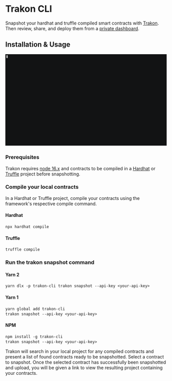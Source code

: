 # Trakon CLI

Snapshot your hardhat and truffle compiled smart contracts with [Trakon](https://trakon.xyz). Then review, share, and deploy them from a [private dashboard](https://trakon.xyz/projects).

## Installation & Usage

![Snapshot example in terminal](/docs/stage-example.gif)
### Prerequisites

Trakon requires [node 16.x](https://nodejs.org/en/download/) and contracts to be compiled in a [Hardhat](https://hardhat.org/) or [Truffle](https://trufflesuite.com/) project
before snapshotting.

### Compile your local contracts

In a Hardhat or Truffle project, compile your contracts using the framework's respective compile command.

#### Hardhat

```shell
npx hardhat compile
```

#### Truffle

```shell
truffle compile
```

### Run the trakon snapshot command

#### Yarn 2
```shell
yarn dlx -p trakon-cli trakon snapshot --api-key <your-api-key>
```


#### Yarn 1

```shell
yarn global add trakon-cli
trakon snapshot --api-key <your-api-key>
```

#### NPM

```shell
npm install -g trakon-cli
trakon snapshot --api-key <your-api-key>
```

Trakon will search in your local project for any compiled contracts and present a list of found contracts ready to be snapshotted. Select a contract to snapshot. Once the selected contract has successfully been snapshotted and upload, you will be given a link to view the resulting project containing your contracts.
